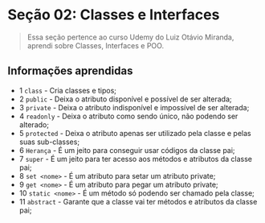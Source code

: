 # Seção 02: Classes e Interfaces

> Essa seção pertence ao curso Udemy do Luiz Otávio Miranda, aprendi sobre Classes, Interfaces e POO.

## Informações aprendidas

- 1 `class` - Cria classes e tipos;
- 2 `public` - Deixa o atributo disponível e possível de ser alterada;
- 3 `private` - Deixa o atributo indisponível e impossível de ser alterada;
- 4 `readonly` - Deixa o atributo como sendo único, não podendo ser alterado;
- 5 `protected` - Deixa o atributo apenas ser utilizado pela classe e pelas suas sub-classes;
- 6 `Herança` - É um jeito para conseguir usar códigos da classe pai;
- 7 `super` - É um jeito para ter acesso aos métodos e atributos da classe pai;
- 8 `set <nome>` - É um atributo para setar um atributo private;
- 9 `get <nome>` - É um atributo para pegar um atributo private;
- 10 `static <nome>` - É um método só podendo ser chamado pela classe;
- 11 `abstract` - Garante que a classe vai ter métodos e atributos da classe pai;
